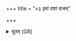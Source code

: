 +++
title = "०३ इमां वशां वाचम्"

+++
<details><summary>मूलम् (GR)</summary>

इमां वशां वाचम् आहुर् वशेति  
तिस्रो वशा अतिहिताः सधस्थे ।  
तासाम् अग्नौ मनसैकां जुहोमि  
तां नः स्वाद्वीं भूतपतिः कृणोतु ॥
</details>